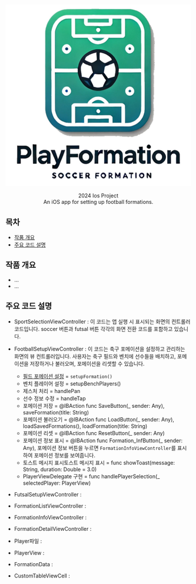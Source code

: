 
![Project Logo](https://github.com/cmgjn1881/PlayFormation/blob/main/images/playformationIcon.jpeg?raw=true)

<div align="center">
2024 Ios Project<br>
An iOS app for setting up football formations.<br>
</div>

## 목차
 - [작품 개요](#작품-개요)
 - [주요 코드 설명](#주요-코드-설명)

## 작품 개요
* ...
* ...

## 주요 코드 설명
* SportSelectionViewController : 이 코드는 앱 실행 시 표시되는 화면의 컨트롤러 코드입니다. soccer 버튼과 futsal 버튼 각각의 화면 전환 코드를 포함하고 있습니다.
* FootballSetupViewController : 이 코드는 축구 포메이션을 설정하고 관리하는 화면의 뷰 컨트롤러입니다. 사용자는 축구 필드와 벤치에 선수들을 배치하고, 포메이션을 저장하거나 불러오며, 포메이션을 리셋할 수 있습니다.
   - [필드 포메이션 설정](https://github.com/cmgjn1881/PlayFormation/blob/main/PlayFormation/FootballSetupViewController.swift#L37) = `setupFormation()`
   - 벤치 플레이어 설정 = setupBenchPlayers()
   - 제스처 처리 = handlePan
   - 선수 정보 수정 = handleTap
   - 포메이션 저장 = @IBAction func SaveButton(_ sender: Any), saveFormation(title: String)
   - 포메이션 불러오기 = @IBAction func LoadButton(_ sender: Any), loadSavedFormations(), loadFormation(title: String)
   - 포메이션 리셋 = @IBAction func ResetButton(_ sender: Any)
   - 포메이션 정보 표시 = @IBAction func Formation_InfButton(_ sender: Any), 포메이션 정보 버튼을 누르면 `FormationInfoViewController`를 표시하여 포메이션 정보를 보여줍니다.
   - 토스트 메시지 표시토스트 메시지 표시 = func showToast(message: String, duration: Double = 3.0)
   - PlayerViewDelegate 구현 = func handlePlayerSelection(_ selectedPlayer: PlayerView)
 
* FutsalSetupViewController :
* FormationListViewController :
* FormationInfoViewController :
* FormationDetailViewController :
* Player파일 :
* PlayerView :
* FormationData :
* CustomTableViewCell : 

  

